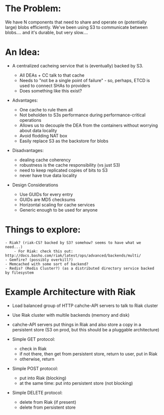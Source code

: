 # The Problem:

We have N components that need to share and operate on (potentially large) blobs efficiently.  We've been using S3 to communicate between blobs.... and it's durable, but very slow....

# An Idea:

- A centralized cacheing service that is (eventually) backed by S3.
    - All DEAs + CC talk to that cache
    - Needs to "not be a single point of failure" - so, perhaps, ETCD is used to connect SHAs to providers
    - Does something like this exist?

- Advantages:
    - One cache to rule them all
    - Not beholden to S3s performance during performance-critical operations
    - Allows us to decouple the DEA from the containers without worrying about data locality
    - Avoid flodding NAT box
    - Easily replace S3 as the backstore for blobs

- Disadvantages:
    - dealing cache coherency
    - robustness is the cache responsibility (vs just S3)
    - need to keep replicated copies of bits to S3
    - never have true data locality

- Design Considerations
    - Use GUIDs for every entry
    - GUIDs are MD5 checksums
    - Horizontal scaling for cache services
    - Generic enough to be used for anyone

# Things to explore:
    - Riak? (riak-CS? backed by S3? somehow? seems to have what we need...)
        - For Riak: check this out: http://docs.basho.com/riak/latest/ops/advanced/backends/multi/
    - Gemfire? (possibly overkill?)
    - Memcached with some sort of backend?
    - Redis? (Redis Cluster?) (as a distributed directory service backed by filesystem

# Example Architecture with Riak

- Load balanced group of HTTP cahche-API servers to talk to Riak cluster
- Use Riak cluster with multile backends (memory and disk)
- cahche-API servers put things in Riak and also store a copy in a persistent store (S3 on prod, but this should be a pluggable architecture)
- Simple GET protocol:
    - check in Riak
    - if not there, then get from persistent store, return to user, put in Riak
    - otherwise, return

- Simple POST protocol:
    - put into Riak (blocking)
    - at the same time: put into persistent store (not blocking)

- Simple DELETE protocol:
    - delete from Riak (if present)
    - delete from persistent store

